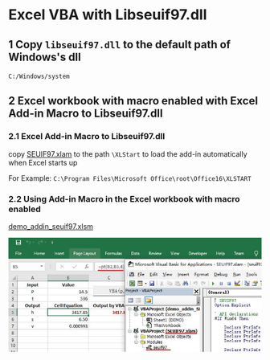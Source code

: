 #  Excel VBA with Libseuif97.dll  

## 1 Copy `libseuif97.dll` to the default path of Windows's dll

    C:/Windows/system

## 2 Excel workbook with macro enabled  with Excel Add-in Macro to Libseuif97.dll

### 2.1 Excel Add-in Macro to Libseuif97.dll

copy [SEUIF97.xlam](./SEUIF97.xlam) to the path `\XLStart` to load the add-in automatically when Excel starts up
   
   For Example: `C:\Program Files\Microsoft Office\root\Office16\XLSTART`

### 2.2 Using Add-in Macro in the  Excel workbook with macro enabled 

[demo_addin_seuif97.xlsm](./demo_addin_seuif97.xlsm)

![demo_addin](./img/demo_addin.jpg)

